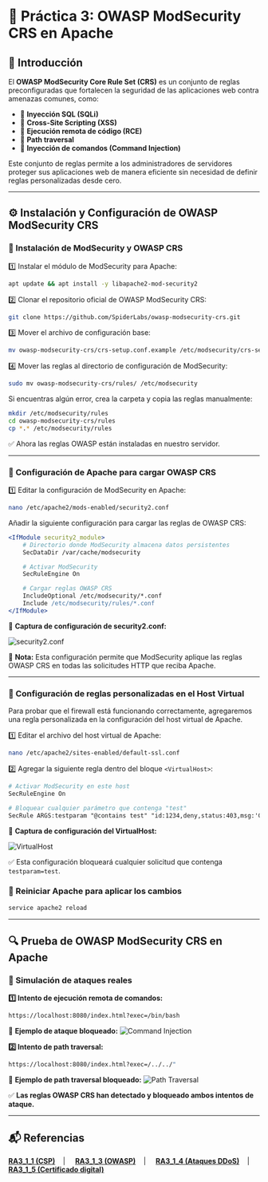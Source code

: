# 🐝 Práctica 3: OWASP ModSecurity CRS en Apache

## 📌 Introducción

El **OWASP ModSecurity Core Rule Set (CRS)** es un conjunto de reglas preconfiguradas que fortalecen la seguridad de las aplicaciones web contra amenazas comunes, como:

- 🚫 **Inyección SQL (SQLi)**
- 🚫 **Cross-Site Scripting (XSS)**
- 🚫 **Ejecución remota de código (RCE)**
- 🚫 **Path traversal**
- 🚫 **Inyección de comandos (Command Injection)**

Este conjunto de reglas permite a los administradores de servidores proteger sus aplicaciones web de manera eficiente sin necesidad de definir reglas personalizadas desde cero.

---

## ⚙️ **Instalación y Configuración de OWASP ModSecurity CRS**

### 🔹 Instalación de ModSecurity y OWASP CRS

1️⃣ Instalar el módulo de ModSecurity para Apache:
```bash
apt update && apt install -y libapache2-mod-security2
```

2️⃣ Clonar el repositorio oficial de OWASP ModSecurity CRS:
```bash
git clone https://github.com/SpiderLabs/owasp-modsecurity-crs.git
```

3️⃣ Mover el archivo de configuración base:
```bash
mv owasp-modsecurity-crs/crs-setup.conf.example /etc/modsecurity/crs-setup.conf
```

4️⃣ Mover las reglas al directorio de configuración de ModSecurity:
```bash
sudo mv owasp-modsecurity-crs/rules/ /etc/modsecurity
```
Si encuentras algún error, crea la carpeta y copia las reglas manualmente:
```bash
mkdir /etc/modsecurity/rules
cd owasp-modsecurity-crs/rules
cp *.* /etc/modsecurity/rules
```

✅ Ahora las reglas OWASP están instaladas en nuestro servidor.

---

### 🔹 Configuración de Apache para cargar OWASP CRS

1️⃣ Editar la configuración de ModSecurity en Apache:
```bash
nano /etc/apache2/mods-enabled/security2.conf
```
Añadir la siguiente configuración para cargar las reglas de OWASP CRS:
```apache
<IfModule security2_module>
    # Directorio donde ModSecurity almacena datos persistentes
    SecDataDir /var/cache/modsecurity

    # Activar ModSecurity
    SecRuleEngine On

    # Cargar reglas OWASP CRS
    IncludeOptional /etc/modsecurity/*.conf
    Include /etc/modsecurity/rules/*.conf
</IfModule>
```

📸 **Captura de configuración de security2.conf:**


![security2.conf](https://github.com/XaviGimReu/PPS-10836126/blob/main/template-main/RA3/RA3_1/assets/OWASP/1.png)

📌 **Nota:** Esta configuración permite que ModSecurity aplique las reglas OWASP CRS en todas las solicitudes HTTP que reciba Apache.

---

### 🔹 Configuración de reglas personalizadas en el Host Virtual
Para probar que el firewall está funcionando correctamente, agregaremos una regla personalizada en la configuración del host virtual de Apache.

1️⃣ Editar el archivo del host virtual de Apache:
```bash
nano /etc/apache2/sites-enabled/default-ssl.conf
```

2️⃣ Agregar la siguiente regla dentro del bloque `<VirtualHost>`:
```apache
# Activar ModSecurity en este host
SecRuleEngine On

# Bloquear cualquier parámetro que contenga "test"
SecRule ARGS:testparam "@contains test" "id:1234,deny,status:403,msg:'Cazado por Ciberseguridad'"
```

📸 **Captura de configuración del VirtualHost:**


![VirtualHost](https://github.com/XaviGimReu/PPS-10836126/blob/main/template-main/RA3/RA3_1/assets/OWASP/2.png)

✅ Esta configuración bloqueará cualquier solicitud que contenga `testparam=test`.


### 🔄 Reiniciar Apache para aplicar los cambios
```bash
service apache2 reload
```

---

## 🔍 **Prueba de OWASP ModSecurity CRS en Apache**

### 🔹 Simulación de ataques reales

**1️⃣ Intento de ejecución remota de comandos:**
```bash
https://localhost:8080/index.html?exec=/bin/bash
```
📸 **Ejemplo de ataque bloqueado:**
![Command Injection](https://github.com/XaviGimReu/PPS-10836126/blob/main/template-main/RA3/RA3_1/assets/OWASP/3.png)

**2️⃣ Intento de path traversal:**
```bash
https://localhost:8080/index.html?exec=/../../"
```
📸 **Ejemplo de path traversal bloqueado:**
![Path Traversal](https://github.com/XaviGimReu/PPS-10836126/blob/main/template-main/RA3/RA3_1/assets/OWASP/4.png)

✅ **Las reglas OWASP CRS han detectado y bloqueado ambos intentos de ataque.**

---

## 📬 Referencias
**[RA3_1_1 (CSP)](https://github.com/XaviGimReu/PPS-10836126/tree/main/template-main/RA3/RA3_1/RA3_1_1)**&nbsp;&nbsp;&nbsp; | &nbsp;&nbsp;&nbsp;
**[RA3_1_3 (OWASP)](https://github.com/XaviGimReu/PPS-10836126/tree/main/template-main/RA3/RA3_1/RA3_1_3)**&nbsp;&nbsp;&nbsp; | &nbsp;&nbsp;&nbsp;
**[RA3_1_4 (Ataques DDoS)](https://github.com/XaviGimReu/PPS-10836126/tree/main/template-main/RA3/RA3_1/RA3_1_4)**&nbsp;&nbsp;&nbsp; | &nbsp;&nbsp;&nbsp;
**[RA3_1_5 (Certificado digital)](https://github.com/XaviGimReu/PPS-10836126/tree/main/template-main/RA3/RA3_1/RA3_1_5)**

